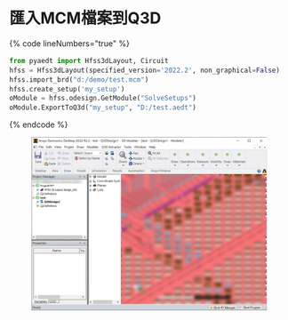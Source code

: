 # 匯入MCM檔案到Q3D

{% code lineNumbers="true" %}
```python
from pyaedt import Hfss3dLayout, Circuit
hfss = Hfss3dLayout(specified_version='2022.2', non_graphical=False)
hfss.import_brd("d:/demo/test.mcm")
hfss.create_setup('my_setup')
oModule = hfss.odesign.GetModule("SolveSetups")
oModule.ExportToQ3d("my_setup", "D:/test.aedt")
```
{% endcode %}

<figure><img src="../../.gitbook/assets/image.png" alt=""><figcaption></figcaption></figure>
